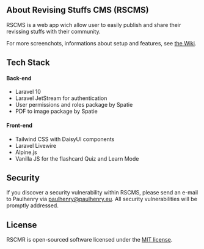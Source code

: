 
## About Revising Stuffs CMS (RSCMS)

RSCMS is a web app wich allow user to easily publish and share their revissing stuffs with their community.

For more screenchots, informations about setup and features, see [the Wiki](https://github.com/paulhenry46/revising-stuffs-CMS/wiki).

## Tech Stack
#### Back-end
- Laravel 10
- Laravel JetStream for authentication
- User permissions and roles package by Spatie
- PDF to image package by Spatie
#### Front-end
- Tailwind CSS with DaisyUI components
- Laravel Livewire
- Alpine.js
- Vanilla JS for the flashcard Quiz and Learn Mode

## Security
If you discover a security vulnerability within RSCMS, please send an e-mail to Paulhenry via [paulhenry@paulhenry.eu](mailto:paulhenry@paulhenry.eu). All security vulnerabilities will be promptly addressed.

## License
RSCMR is open-sourced software licensed under the [MIT license](https://opensource.org/licenses/MIT).

